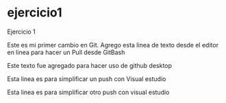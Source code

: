 # ejercicio1
Ejercicio 1

Este es mi primer cambio en Git.
Agrego esta linea de texto desde el editor en linea para hacer un Pull desde GitBash

Este texto fue agregado para hacer uso de github desktop

Esta linea es para simplificar un push con Visual estudio

Esta linea es para simplificar otro push con visual estudio